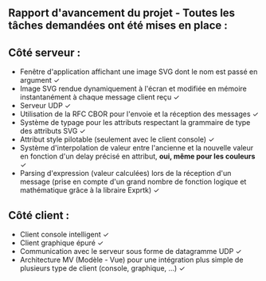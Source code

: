 ﻿## **Rapport d'avancement du projet - Toutes les tâches demandées ont été mises en place :**

## **Côté serveur :**

 - Fenêtre d'application affichant une image SVG dont le nom est passé en argument ✓
 - Image SVG rendue dynamiquement à l'écran et modifiée en mémoire instantanément à chaque message client reçu ✓
 - Serveur UDP ✓
 - Utilisation de la RFC CBOR pour l'envoie et la réception des messages ✓
 - Système de typage pour les attributs respectant la grammaire de type des attributs SVG ✓
 - Attribut style pilotable (seulement avec le client console) ✓
 - Système d'interpolation de valeur entre l'ancienne et la nouvelle valeur en fonction d'un delay précisé en attribut, **oui, même pour les couleurs** ✓
 - Parsing d'expression (valeur calculées) lors de la réception d'un message (prise en compte d'un grand nombre de fonction logique et mathématique grâce à la libraire Exprtk) ✓

## **Côté client :**

 - Client console intelligent ✓
 - Client graphique épuré ✓
 - Communication avec le serveur sous forme de datagramme UDP ✓
 - Architecture MV (Modèle - Vue) pour une intégration plus simple de plusieurs type de client (console, graphique, ...) ✓

